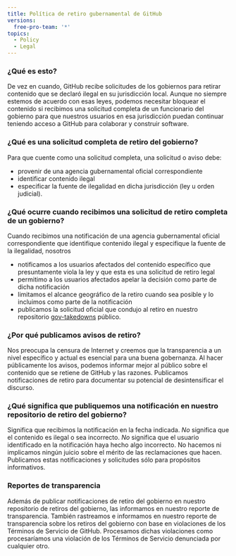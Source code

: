 ```yaml
---
title: Política de retiro gubernamental de GitHub
versions:
  free-pro-team: '*'
topics:
  - Policy
  - Legal
---
```


### ¿Qué es esto?
De vez en cuando, GitHub recibe solicitudes de los gobiernos para retirar contenido que se declaró ilegal en su jurisdicción local. Aunque no siempre estemos de acuerdo con esas leyes, podemos necesitar bloquear el contenido si recibimos una solicitud completa de un funcionario del gobierno para que nuestros usuarios en esa jurisdicción puedan continuar teniendo acceso a GitHub para colaborar y construir software.

### ¿Qué es una solicitud completa de retiro del gobierno?
Para que cuente como una solicitud completa, una solicitud o aviso debe:
- provenir de una agencia gubernamental oficial correspondiente
- identificar contenido ilegal
- especificar la fuente de ilegalidad en dicha jurisdicción (ley u orden judicial).

### ¿Qué ocurre cuando recibimos una solicitud de retiro completa de un gobierno?

Cuando recibimos una notificación de una agencia gubernamental oficial correspondiente que identifique contenido ilegal y especifique la fuente de la ilegalidad, nosotros
- notificamos a los usuarios afectados del contenido específico que presuntamente viola la ley y que esta es una solicitud de retiro legal
- permitimo a los usuarios afectados apelar la decisión como parte de dicha notificación
- limitamos el alcance geográfico de la retiro cuando sea posible y lo incluimos como parte de la notificación
- publicamos la solicitud oficial que condujo al retiro en nuestro repositorio [gov-takedowns](https://github.com/github/gov-takedowns) público.

### ¿Por qué publicamos avisos de retiro?
Nos preocupa la censura de Internet y creemos que la transparencia a un nivel específico y actual es esencial para una buena gobernanza. Al hacer públicamente los avisos, podemos informar mejor al público sobre el contenido que se retiene de GitHub y las razones. Publicamos notificaciones de retiro para documentar su potencial de desintensificar el discurso.

### ¿Qué significa que publiquemos una notificación en nuestro repositorio de retiro del gobierno?
Significa que recibimos la notificación en la fecha indicada. *No* significa que el contenido es ilegal o sea incorrecto. *No* significa que el usuario identificado en la notificación haya hecho algo incorrecto. No hacemos ni implicamos ningún juicio sobre el mérito de las reclamaciones que hacen. Publicamos estas notificaciones y solicitudes sólo para propósitos informativos.

### Reportes de transparencia
Además de publicar notificaciones de retiro del gobierno en nuestro repositorio de retiros del gobierno, las informamos en nuestro reporte de transparencia. También rastreamos e informamos en nuestro reporte de transparencia sobre los retiros del gobierno con base en violaciones de los Términos de Servicio de GitHub. Procesamos dichas violaciones como procesaríamos una violación de los Términos de Servicio denunciada por cualquier otro.

